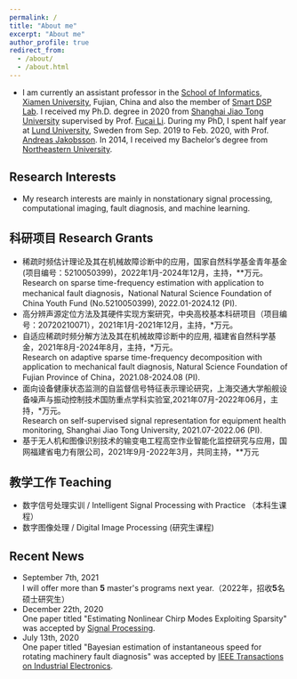 ```yaml
---
permalink: /
title: "About me"
excerpt: "About me"
author_profile: true
redirect_from: 
  - /about/
  - /about.html
---
```



* I am currently an assistant professor in the [School of Informatics](https://informatics.xmu.edu.cn/), [Xiamen University](https://www.xmu.edu.cn/), Fujian, China and also the member of [Smart DSP Lab](https://xmu-smartdsp.github.io/index.html). I received my Ph.D. degree in 2020 from [Shanghai Jiao Tong University](https://www.sjtu.edu.cn/) supervised by Prof. [Fucai Li](http://me.sjtu.edu.cn/teacher_directory1/2280.html). During my PhD, I spent half year at [Lund University](https://www.lunduniversity.lu.se/), Sweden from Sep. 2019 to Feb. 2020, with Prof. [Andreas Jakobsson](http://www.maths.lu.se/staff/andreas-jakobsson/). In 2014, I received my Bachelor’s degree from [Northeastern University](http://www.neu.edu.cn/).


## Research Interests
* My research interests are mainly in nonstationary signal processing, computational imaging, fault diagnosis, and machine learning. 

## 科研项目 Research Grants
* 	稀疏时频估计理论及其在机械故障诊断中的应用，国家自然科学基金青年基金 (项目编号：5210050399)，2022年1月-2024年12月，主持，**万元。<br> 
    Research on sparse time-frequency estimation with application to mechanical fault diagnosis，National Natural Science Foundation of China Youth Fund (No.5210050399), 2022.01-2024.12 (PI).
* 高分辨声源定位方法及其硬件实现方案研究，中央高校基本科研项目（项目编号：20720210071），2021年1月-2021年12月，主持，*万元。
* 自适应稀疏时频分解方法及其在机械故障诊断中的应用, 福建省自然科学基金，2021年8月-2024年8月，主持，*万元。<br>
  Research on adaptive sparse time-frequency decomposition with application to mechanical fault diagnosis, Natural Science Foundation of Fujian Province of China，2021.08-2024.08 (PI).
*  面向设备健康状态监测的自监督信号特征表示理论研究，上海交通大学船舰设备噪声与振动控制技术国防重点学科实验室,2021年07月-2022年06月，主持，*万元。<br>
Research on self-supervised signal representation for equipment health monitoring, Shanghai Jiao Tong University, 2021.07-2022.06 (PI).
* 基于无人机和图像识别技术的输变电工程高空作业智能化监控研究与应用，国网福建省电力有限公司，2021年9月-2022年3月，共同主持，**万元




## 教学工作 Teaching
* 数字信号处理实训 / Intelligent Signal Processing with Practice （本科生课程）
* 数字图像处理 / Digital Image Processing (研究生课程)
## Recent News
* September 7th, 2021<br> 
I will offer more than **5** master's programs next year.（2022年，招收**5**名硕士研究生）
* December 22th, 2020<br> 
One paper titled "Estimating Nonlinear Chirp Modes Exploiting Sparsity" was accepted by [Signal Processing](https://www.sciencedirect.com/journal/signal-processing).
* July 13th, 2020<br> 
One paper titled "Bayesian estimation of instantaneous speed for rotating machinery fault diagnosis" was accepted by [IEEE Transactions on Industrial Electronics](https://ieeexplore.ieee.org/xpl/RecentIssue.jsp?punumber=41).

